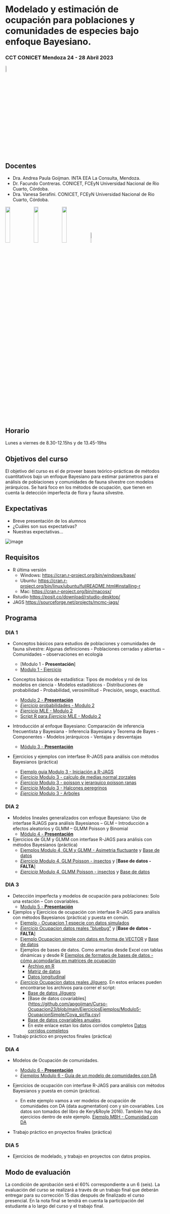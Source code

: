 # Modelado y estimación de ocupación para poblaciones y comunidades de especies bajo enfoque Bayesiano.
### CCT CONICET Mendoza 24 - 28 Abril 2023 
<img src="https://github.com/apgoijman/Curso-Ocupacion23/blob/main/varios/Imagen4.png" width=7% height=7%>


## Docentes
- Dra. Andrea Paula Goijman. INTA EEA La Consulta, Mendoza. 
- Dr. Facundo Contreras. CONICET, FCEyN Universidad Nacional de Rio Cuarto, Córdoba. 
- Dra. Vanesa Serafini. CONICET, FCEyN Universidad Nacional de Rio Cuarto, Córdoba. 

<img src="https://github.com/apgoijman/Curso-Ocupacion23/blob/main/varios/Imagen2.png" width=17% height=17%>    <img src="https://github.com/apgoijman/Curso-Ocupacion23/blob/main/varios/Imagen3.png" width=17% height=17%>   <img src="https://github.com/apgoijman/Curso-Ocupacion23/blob/main/varios/logo_giepco.png" width=17% height=17%>    <img src="https://github.com/apgoijman/Curso-Ocupacion23/blob/main/images.png" width=9% height=9%>

## Horario
Lunes a viernes de 8.30-12.15hs y de 13.45-19hs

## Objetivos del curso
El objetivo del curso es el de proveer bases teórico-prácticas de métodos cuantitativos bajo un enfoque Bayesiano para estimar parámetros para el análisis de poblaciones y comunidades de fauna silvestre con modelos jerárquicos. Se hará foco en los métodos de ocupación, que tienen en cuenta la detección imperfecta de flora y fauna silvestre.

## Expectativas
- Breve presentación de los alumnos
- ¿Cuáles son sus expectativas? 
- Nuestras expectativas...

![image](https://user-images.githubusercontent.com/124918841/222793849-89917531-59a4-4047-93ab-1148d1030d38.png)


## Requisitos
- R última versión
    - Windows: https://cran.r-project.org/bin/windows/base/
     -  Ubuntu: https://cran.r-project.org/bin/linux/ubuntu/fullREADME.html#installing-r
     - Mac: https://cran.r-project.org/bin/macosx/
- Rstudio https://posit.co/download/rstudio-desktop/
- JAGS https://sourceforge.net/projects/mcmc-jags/

## Programa

### DIA 1
- Conceptos básicos para estudios de poblaciones y comunidades de fauna silvestre: Algunas definiciones - Poblaciones cerradas y abiertas – Comunidades – observaciones en ecología
    - [Modulo 1 - **Presentación**]
    - [Modulo 1 - Ejercicio](https://github.com/apgoijman/Curso-Ocupacion23/blob/main/EjerciciosEjemplos/Modulo1-Intro/Modulo%201.R)

- Conceptos básicos de estadística: Tipos de modelos y rol de los modelos en ciencia - Modelos estadísticos - Distribuciones de probabilidad - Probabilidad,
verosimilitud - Precisión, sesgo, exactitud. 
    - [Modulo 2 - **Presentación**](https://github.com/apgoijman/Curso-Ocupacion23/files/10883613/Modulo.2_Occupacion2023.pdf)
    - [*Ejercicio* probabilidades - Modulo 2](https://github.com/apgoijman/Curso-Ocupacion23/blob/main/EjerciciosEjemplos/Modulo2-Probabilidades/Ejercicio1_Modulo2_Probabilidades.R)
    - [*Ejercicio* MLE - Modulo 2](https://github.com/apgoijman/Curso-Ocupacion23/blob/main/EjerciciosEjemplos/Modulo2-Probabilidades/Ejercicio2-Modulo2.pdf)
    - [Script R para *Ejercicio* MLE - Modulo 2](https://github.com/apgoijman/Curso-Ocupacion23/blob/main/EjerciciosEjemplos/Modulo2-Probabilidades/Ejercicio2-Modulo2-LikelihhodBinomial.R)

- Introducción al enfoque Bayesiano: Comparación de inferencia frecuentista y Bayesiana - Inferencia Bayesiana y Teorema de Bayes -Componentes - Modelos jerárquicos - Ventajas y desventajas 
     - [Módulo 3 - **Presentación**](https://github.com/apgoijman/Curso-Ocupacion23/blob/main/Modulo%203_Ocupacion2023.pdf) 
- Ejercicios y ejemplos con interfase R-JAGS para análisis con métodos Bayesianos (práctica) 
    - [Ejemplo guia Modulo 3 - Iniciación a R-JAGS](https://github.com/apgoijman/Curso-Ocupacion23/blob/main/EjerciciosEjemplos/Modulo3-Bayes/Ejemplo%20Modulo3.md)
    - [*Ejercicio* Modulo 3 - calculo de medias normal zorzales](https://github.com/apgoijman/Curso-Ocupacion23/blob/main/EjerciciosEjemplos/Modulo3-Bayes/Ejemplo1-Modulo3-Media.R)
    - [*Ejercicio* Modulo 3 - poisson y jerarquico poisson ranas](https://github.com/apgoijman/Curso-Ocupacion23/blob/main/EjerciciosEjemplos/Modulo3-Bayes/Ejemplo2-Modulo3-Jerarquico.R)
    - [*Ejercicio* Modulo 3 - Halcones peregrinos](https://github.com/apgoijman/Curso-Ocupacion23/blob/main/EjerciciosEjemplos/Modulo3-Bayes/Ejercicio1%20-%20Modulo%203.R)
    - [*Ejercicio* Modulo 3 - Arboles](https://github.com/apgoijman/Curso-Ocupacion23/blob/main/EjerciciosEjemplos/Modulo3-Bayes/Ejercicio2-Modulo%203.R)
 

### DIA 2
- Modelos lineales generalizados con enfoque Bayesiano: Uso de interfase RJAGS para análisis Bayesianos – GLM – Introducción a efectos aleatorios y GLMM – GLMM Poisson y Binomial
    - [Módulo 4 - **Presentación**](https://github.com/apgoijman/Curso-Ocupacion23/blob/main/Modulo%204_Occupacion2023.pdf)
- Ejercicios de GLM y GLMM con interfase R-JAGS para análisis con métodos Bayesianos (práctica) 
    - [Ejemplos Modulo 4, GLM y GLMM - Asimetria fluctuante](https://github.com/apgoijman/Curso-Ocupacion23/blob/main/EjerciciosEjemplos/Modulo4-GLMGLMM/Ejemplo1_Modulo4.R) y [Base de datos](https://github.com/apgoijman/Curso-Ocupacion23/blob/main/EjerciciosEjemplos/Modulo4-GLMGLMM/ejemplo_AF.csv) 
    - [*Ejercicio* Modulo 4, GLM Poisson - insectos](https://github.com/apgoijman/Curso-Ocupacion23/blob/main/EjerciciosEjemplos/Modulo4-GLMGLMM/Ejercicio2_Modulo4_PoissonGLM.R) y [**Base de datos - FALTA**]
    - [*Ejercicio* Modulo 4, GLMM Poisson - insectos](https://github.com/apgoijman/Curso-Ocupacion23/blob/main/EjerciciosEjemplos/Modulo4-GLMGLMM/Ejercicio1_Modulo4_PoissonGLMM.R) y [Base de datos](https://github.com/apgoijman/Curso-Ocupacion23/blob/main/EjerciciosEjemplos/Modulo4-GLMGLMM/Datos_Ejercicio1_Modulo4_PoissonGLMM.csv)

### DIA 3
- Detección imperfecta y modelos de ocupación para poblaciones: Solo una estación – Con covariables.
    - [Modulo 5 - **Presentación**](https://github.com/apgoijman/Curso-Ocupacion23/files/11214935/Modulo.5_Occupacion2023.pdf)
- Ejemplos y Ejercicios de ocupación con interfase R-JAGS para análisis con métodos Bayesianos (práctica) y puesta en común.
    - [Ejemplo - Ocupacion 1 especie con datos simulados](https://github.com/apgoijman/Curso-Ocupacion23/blob/main/EjerciciosEjemplos/Modulo5-OcupacionSimple/Ejemplo1_Modulo5_OcupacionSimple_datos-simulados.R)
    - [*Ejercicio* Ocupacion datos reales "bluebug"](https://github.com/apgoijman/Curso-Ocupacion23/blob/main/EjerciciosEjemplos/Modulo5-OcupacionSimple/Ejercicio1_Modulo5_OcupacionSimple_datos-reales.R) y [**Base de datos - FALTA**]
    - [Ejemplo Ocupacion simple con datos en forma de VECTOR](https://github.com/apgoijman/Curso-Ocupacion23/blob/main/EjerciciosEjemplos/Modulo5-OcupacionSimple/Ejemplo-vector.R) y [Base de datos](https://github.com/apgoijman/Curso-Ocupacion23/blob/main/EjerciciosEjemplos/Modulo5-OcupacionSimple/datos_cm.csv)
   - Ejemplos de bases de datos. Como armarlas desde Excel con tablas dinámicas y desde R [Ejemplos de formatos de bases de datos - cómo acomodarlas en matrices de ocupación](https://github.com/apgoijman/Curso-Ocupacion23/files/10824363/Formatos.de.bases.de.datos.pdf)
        - [Archivo en R](https://github.com/apgoijman/Curso-Ocupacion23/blob/main/EjerciciosEjemplos/Modulo5-OcupacionSimple/Formatos%20Base%20de%20datos.R)
        - [Matriz de datos](https://github.com/apgoijman/Curso-Ocupacion23/blob/main/EjerciciosEjemplos/Modulo5-OcupacionSimple/datos_MATRIZ.csv)
        - [Datos longitudinal](https://github.com/apgoijman/Curso-Ocupacion23/blob/main/EjerciciosEjemplos/Modulo5-OcupacionSimple/datos_LONG_COMPLETOS.csv)
    - [*Ejercicio* Ocupacion datos reales Jilguero](https://github.com/apgoijman/Curso-Ocupacion23/blob/main/EjerciciosEjemplos/Modulo5-OcupacionSimple/Ejercicio-Modulo5-OcupacionSICLFA.R). En estos enlaces pueden encontrarse los archivos para correr el script:
        - [Base de datos Jilguero](https://github.com/apgoijman/Curso-Ocupacion23/blob/main/EjerciciosEjemplos/Modulo5-OcupacionSimple/SICFLA.csv)
        - [Base de datos covariables](https://github.com/apgoijman/Curso-Ocupacion23/blob/main/EjerciciosEjemplos/Modulo5-OcupacionSimple/Cova_sicfla.csv]
        - [Base de datos covariables anuales](https://github.com/apgoijman/Curso-Ocupacion23/blob/main/EjerciciosEjemplos/Modulo5-OcupacionSimple/Cova_sicflayear.csv).
        - En este enlace estan los datos corridos completos [Datos corridos completos](https://github.com/apgoijman/Curso-Ocupacion23/blob/main/EjerciciosEjemplos/Modulo5-OcupacionSimple/SICFLA.rda)
- Trabajo práctico en proyectos finales (práctica)


### DIA 4
- Modelos de Ocupación de comunidades.
    - [Modulo 6 - **Presentación**](https://github.com/apgoijman/Curso-Ocupacion23/files/11254905/Modulo.6_Occupacion2023.pdf)
    - [*Ejemplos* Modulo 6 - Guía de un modelo de comunidades con DA](https://github.com/apgoijman/Curso-Ocupacion23/blob/main/EjerciciosEjemplos/Modulo6-OcupacionComunidad/Ejemplo%20Modulo%206.md)
    
- Ejercicios de ocupación con interfase R-JAGS para análisis con métodos Bayesianos y puesta en común (práctica).
    - En este ejemplo vamos a ver modelos de ocupación de comunidades con DA (data augmentation) con y sin covariables. Los datos son tomados del libro de Kery&Royle 2016). También hay dos ejercicios dentro de este ejemplo. [Ejemplo MBH - Comunidad con DA](https://github.com/apgoijman/Curso-Ocupacion23/blob/main/EjerciciosEjemplos/Modulo6-OcupacionComunidad/Modulo%206%20-%20Comunidad%20I%20-%20MHB%20Bird%20survey.R)
- Trabajo práctico en proyectos finales (práctica)

### DIA 5
- Ejercicios de modelado, y trabajo en proyectos con datos propios.


## Modo de evaluación
La condición de aprobación será el 60% correspondiente a un 6 (seis). La evaluación del curso se realizará a través de un trabajo final que deberán entregar para su corrección 15 días después de finalizado el curso presencial. En la nota final se tendrá en cuenta la participación del estudiante a lo largo del curso y el trabajo final.

